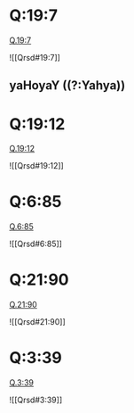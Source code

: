 
# Q:19:7

[Q.19:7](https://quran.com/19:7/tafsirs/ar-tafsir-al-tabari)

![[Qrsd#19:7]]

## yaHoyaY ((?:Yahya))

# Q:19:12

[Q.19:12](https://quran.com/19:12/tafsirs/ar-tafsir-al-tabari)

![[Qrsd#19:12]]

# Q:6:85

[Q.6:85](https://quran.com/6:85/tafsirs/ar-tafsir-al-tabari)

![[Qrsd#6:85]]

# Q:21:90

[Q.21:90](https://quran.com/21:90/tafsirs/ar-tafsir-al-tabari)

![[Qrsd#21:90]]

# Q:3:39

[Q.3:39](https://quran.com/3:39/tafsirs/ar-tafsir-al-tabari)

![[Qrsd#3:39]]
